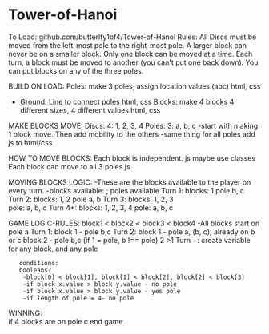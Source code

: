 







# Tower-of-Hanoi
To Load: 
    github.com/butterlfy1of4/Tower-of-Hanoi
Rules:
    All Discs must be moved from the left-most pole to the right-most pole. A larger block can never be on a smaller block.
    Only one block can be moved at a time.
    Each turn, a block must be moved to another (you can't put one back down). You can put blocks on any of the three poles.

BUILD ON LOAD: 
    Poles: make 3 poles, assign location values (abc)
        html, css
   * Ground: 
        Line to connect poles
        html, css
    Blocks: make 4 blocks 4 different sizes, 4 different values
        html, css

MAKE BLOCKS MOVE:
    Discs: 4: 1, 2, 3, 4
    Poles: 3: a, b, c
        -start with making 1 block move. Then add mobility to the others
        -same thing for all poles
        add js to html/css

HOW TO MOVE BLOCKS:
    Each block is independent.
        js
        maybe use classes
    Each block can move to all 3 poles
        js

MOVING BLOCKS LOGIC:
-These are the blocks available to the player on every turn.
    -blocks available: ; poles available
    Turn 1:
        blocks: 1
        pole b, c
    Turn 2:
        blocks: 1, 2 
        pole a, b
    Turn 3:
        blocks: 1, 2, 3     
        pole: a, b, c
    Turn 4+: 
        blocks: 1, 2, 3, 4
        pole: a, b, c

GAME LOGIC-RULES: block1 < block2 < block3 < block4
-All blocks start on pole a
    Turn 1:
        block 1 - pole b,c
    Turn 2:
        block 1 - pole a, (b, c);  already on b or c
        block 2 - pole b,c (if 1 = pole, b !== pole) 2 >1
    Turn +:
       create variable for any block, and any pole
       
       conditions: 
       booleans?
        -block[0] < block[1], block[1] < block[2], block[2] < block[3]
        -if block x.value > block y.value - no pole
        -if block x.value > block y.value - yes pole
        -if length of pole = 4- no pole



WINNING:    
    if 4 blocks are on pole c end game
